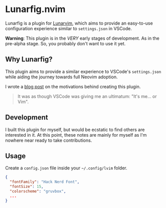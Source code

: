 # Lunarfig.nvim

Lunarfig is a plugin for [Lunarvim](https://lunarvim.org), which aims to
provide an easy-to-use configuration experience similar to `settings.json` in
VSCode.

**Warning**: This plugin is in the _VERY_ early stages of development. As in
the pre-alpha stage. So, you probably don't want to use it yet.

## Why Lunarfig?

This plugin aims to provide a
similar experience to VSCode's `settings.json` while aiding the journey towards
full Neovim adoption.

I wrote a [blog post](https://medium.com/@craig.blackburn/the-essence-of-vim-perspectives-from-a-vscode-user-f661a477dac4) on the motivations behind creating this plugin.

> It was as though VSCode was giving me an ultimatum: "It's me... or Vim".

## Development

I built this plugin for myself, but would be ecstatic to find others are
interested in it. At this point, these notes are mainly for myself as I'm
nowhere near ready to take contributions.

## Usage

Create a `config.json` file inside your `~/.config/lvim` folder.

```json
{
  "fontFamily": "Hack Nerd Font",
  "fontSize": 15,
  "colorscheme": "gruvbox",
  ...
}
```
